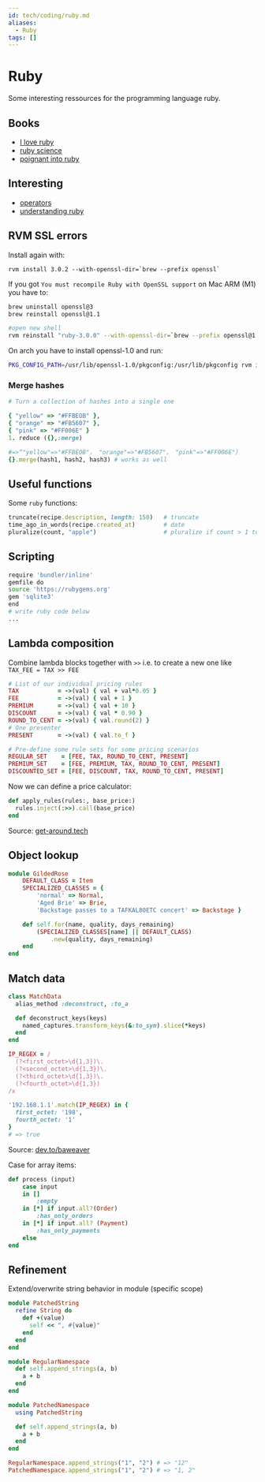 ```yaml
---
id: tech/coding/ruby.md
aliases:
  - Ruby
tags: []
---
```


# Ruby

Some interesting ressources for the programming language ruby.

## Books

 - [I love ruby](https://i-love-ruby.gitlab.io/#_getting_started)
 - [ruby science](https://thoughtbot.com/ruby-science/introduction.html)
 - [poignant into ruby](https://poignant.guide/)

## Interesting
- [operators](https://www.visualmode.dev/ruby-operators)
- [understanding ruby](https://dev.to/baweaver/understanding-ruby-triple-equals-2p9c)

## RVM SSL errors

Install again with:

```
rvm install 3.0.2 --with-openssl-dir=`brew --prefix openssl`
```

If you got `You must recompile Ruby with OpenSSL support` on Mac ARM (M1) you have to:

```bash
brew uninstall openssl@3
brew reinstall openssl@1.1

#open new shell
rvm reinstall "ruby-3.0.0" --with-openssl-dir=`brew --prefix openssl@1.1` --disable-binary
```

On arch you have to install openssl-1.0 and run:
```bash
PKG_CONFIG_PATH=/usr/lib/openssl-1.0/pkgconfig:/usr/lib/pkgconfig rvm install <ruby-version>
```

### Merge hashes
```ruby
# Turn a collection of hashes into a single one

{ "yellow" => "#FFBEOB" },
{ "orange" => "#FB5607" },
{ "pink" => "#FF006E" }
1. reduce ({},:merge)

#=>“"yellow"=>"#FFBEOB"， "orange"=>"#FB5607"， "pink"=>"#FF006E"｝
{}.merge(hash1, hash2, hash3) # works as well
```

## Useful functions
Some `ruby` functions:

```ruby
truncate(recipe.description, length: 150)   # truncate
time_ago_in_words(recipe.created_at)        # date
pluralize(count, "apple")                   # pluralize if count > 1 to apples

```

## Scripting
```bash
require 'bundler/inline'
gemfile do
source 'https://rubygems.org'
gem 'sqlite3'
end
# write ruby code below
...
```

## Lambda composition
Combine lambda blocks together with  `>>` i.e. to create a new one like `TAX_FEE = TAX >> FEE`

```ruby
# List of our individual pricing rules
TAX           = ->(val) { val + val*0.05 }
FEE           = ->(val) { val + 1 }
PREMIUM       = ->(val) { val + 10 }
DISCOUNT      = ->(val) { val * 0.90 }
ROUND_TO_CENT = ->(val) { val.round(2) }
# One presenter
PRESENT       = ->(val) { val.to_f }

# Pre-define some rule sets for some pricing scenarios
REGULAR_SET    = [FEE, TAX, ROUND_TO_CENT, PRESENT]
PREMIUM_SET    = [FEE, PREMIUM, TAX, ROUND_TO_CENT, PRESENT]
DISCOUNTED_SET = [FEE, DISCOUNT, TAX, ROUND_TO_CENT, PRESENT]
```

Now we can define a price calculator:

```ruby
def apply_rules(rules:, base_price:)
  rules.inject(:>>).call(base_price)
end
```

Source: [get-around.tech](https://getaround.tech/ruby-lambda-composition/)

## Object lookup

```ruby
module GildedRose
	DEFAULT_CLASS = Item
	SPECIALIZED_CLASSES = {
		'normal' => Normal,
		'Aged Brie' => Brie,
		'Backstage passes to a TAFKAL80ETC concert' => Backstage }

	def self.for(name, quality, days_remaining)
		(SPECIALIZED_CLASSES[name] || DEFAULT_CLASS)
			.new(quality, days_remaining)
	end
end
```

## Match data

```ruby
class MatchData
  alias_method :deconstruct, :to_a

  def deconstruct_keys(keys)
    named_captures.transform_keys(&:to_sym).slice(*keys)
  end
end

IP_REGEX = /
  (?<first_octet>\d{1,3})\.
  (?<second_octet>\d{1,3})\.
  (?<third_octet>\d{1,3})\.
  (?<fourth_octet>\d{1,3})
/x

'192.168.1.1'.match(IP_REGEX) in {
  first_octet: '198',
  fourth_octet: '1'
}
# => true
```
Source: [dev.to/baweaver](https://dev.to/baweaver/pattern-matching-interfaces-in-ruby-1b15)

Case for array items:
```ruby
def process (input)
	case input
	in []
		:empty
	in [*] if input.all?(Order)
		:has_only_orders
	in [*] if input.all? (Payment)
		:has_only_payments
	else
end
```

## Refinement

Extend/overwrite string behavior in module (specific scope)

```ruby
module PatchedString
  refine String do
    def +(value)
      self << ", #{value}"
    end
  end
end

module RegularNamespace
  def self.append_strings(a, b)
    a + b
  end
end

module PatchedNamespace
  using PatchedString

  def self.append_strings(a, b)
    a + b
  end
end

RegularNamespace.append_strings("1", "2") # => "12"
PatchedNamespace.append_strings("1", "2") # => "1, 2"
```
